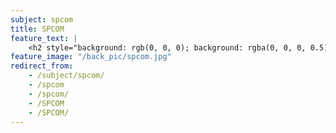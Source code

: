 ```yaml
---
subject: spcom
title: SPCOM
feature_text: |
    <h2 style="background: rgb(0, 0, 0); background: rgba(0, 0, 0, 0.5); color: #f1f1f1; padding: 10px;">SPCOM</h2>
feature_image: "/back_pic/spcom.jpg"
redirect_from:
    - /subject/spcom/
    - /spcom
    - /spcom/
    - /SPCOM
    - /SPCOM/
---
```

